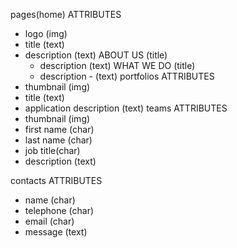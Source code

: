 

pages(home)
   ATTRIBUTES
   -  logo  (img)
   -  title (text)
   -  description (text)
      ABOUT US (title)
         - description (text)
      WHAT WE DO (title)
         - description - (text)
portfolios
   ATTRIBUTES
   - thumbnail (img)
   - title (text)
   - application description (text)
teams
   ATTRIBUTES
   - thumbnail (img)
   - first name (char)
   - last name (char)
   - job title(char)
   - description (text)

contacts
   ATTRIBUTES
   - name (char)
   - telephone (char)
   - email (char)
   - message (text)
